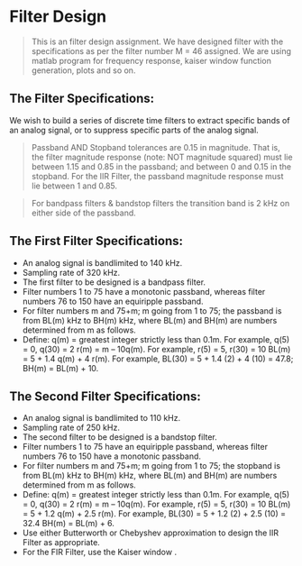 # Filter Design
> This is an filter design assignment. 
> We have designed filter with the specifications as per the filter number M = 46 assigned. 
> We are using matlab program for frequency response, kaiser window function generation, plots and so on. 

## The Filter Specifications:
We wish to build a series of discrete time filters to extract specific bands of an analog signal, or to suppress specific parts of the analog signal. 

>   Passband AND Stopband tolerances are 0.15 in magnitude.
      That is, the filter magnitude response (note: NOT magnitude squared) must lie between 1.15 and 0.85 in the passband; and between 0 and 0.15 in the stopband.                     For the IIR Filter, the passband magnitude response must lie between 1 and 0.85. 
      
>   For bandpass filters & bandstop filters the transition band is 2 kHz on either side of the passband.

## The First Filter Specifications:

- An analog signal is bandlimited to 140 kHz.
- Sampling rate of 320 kHz.
- The first filter to be designed is a bandpass filter.         
- Filter numbers 1 to 75 have a monotonic passband, whereas filter numbers 76 to 150 have an equiripple passband.                                                               
- For filter numbers m and 75+m; m going from 1 to 75; the passband is from BL(m) kHz to BH(m) kHz, where BL(m) and BH(m) are numbers determined from m as follows.
- Define: q(m) = greatest integer strictly less than 0.1m. 
  For example, q(5) = 0, q(30) = 2 r(m) = m – 10q(m).
  For example, r(5) = 5, r(30) = 10 BL(m) = 5 + 1.4 q(m) + 4 r(m).
  For example, BL(30) = 5 + 1.4 (2) + 4 (10) = 47.8; BH(m) = BL(m) + 10. 
  
## The Second Filter Specifications: 
- An analog signal is bandlimited to 110 kHz. 
- Sampling rate of 250 kHz.
-  The second filter to be designed is a bandstop filter. 
-  Filter numbers 1 to 75 have an equiripple passband, whereas filter numbers 76 to 150 have a monotonic passband. 
-  For filter numbers m and 75+m; m going from 1 to 75; the stopband is from BL(m) kHz to BH(m) kHz, where BL(m) and BH(m) are numbers determined from m as follows. 
-  Define: q(m) = greatest integer strictly less than 0.1m. 
   For example, q(5) = 0, q(30) = 2 r(m) = m – 10q(m).
   For example, r(5) = 5, r(30) = 10 BL(m) = 5 + 1.2 q(m) + 2.5 r(m).
   For example, BL(30) = 5 + 1.2 (2) + 2.5 (10) = 32.4 BH(m) = BL(m) + 6. 
- Use either Butterworth or Chebyshev approximation to design the IIR Filter as appropriate.
- For the FIR Filter, use the Kaiser window .
